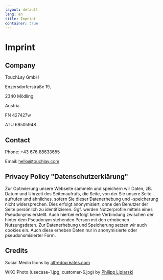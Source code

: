 ```yaml
---
layout: default
lang: en
title: Imprint
container: true
---
```


# Imprint

## Company
TouchLay GmbH

Enzersdorferstraße 19,

2340 Mödling

Austria

FN 427427w

ATU 69505948

## Contact

Phone: +43 676 88633655

Email: [hello@touchlay.com](mailto:hello@touchlay.com)


## Privacy Policy "Datenschutzerklärung"

Zur Optimierung unsere Webseite sammeln und speichern wir Daten, zB. Datum
und Uhrzeit des Seitenaufrufs, die Seite, von der Sie unsere Seite aufrufen
und ähnliches, sofern Sie dieser Datenerhebung und -speicherung nicht
widersprechen. Dies erfolgt anonymisiert, ohne den Benutzer der Seite
persönlich zu identifizieren. Ggf. werden Nutzerprofile mittels eines
Pseudonyms erstellt. Auch hierbei erfolgt keine Verbindung zwischen der hinter
dem Pseudonym stehenden Person mit den erhobenen Nutzungsdaten. Zur
Datenerhebung und Speicherung setzen wir auch cookies ein. Auch diese erheben
Daten nur in anonymisierte oder pseudonomisierter Form.

## Credits

Social Media Icons by [alfredocreates.com](https://www.alfredocreates.com/)

WKO Photo (usecase-1.jpg, customer-6.jpg) by [Philipp Lipiarski](http://www.lipiarski.com/)
